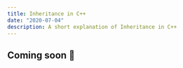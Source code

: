 ```yaml
---
title: Inheritance in C++
date: "2020-07-04"
description: A short explanation of Inheritance in C++
---
```

## Coming soon 🚧

